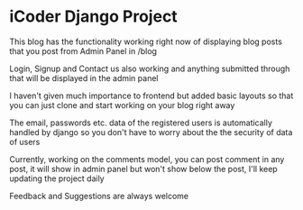 # iCoder Django Project

This blog has the functionality working right now of displaying blog posts that you post from Admin Panel in /blog

Login, Signup and Contact us also working and anything submitted through that will be displayed in the admin panel

I haven't given much importance to frontend but added basic layouts so that you can just clone and start working on your blog right away

The email, passwords etc. data of the registered users is automatically handled by django so you don't have to worry about the the security of data of users

Currently, working on the comments model, you can post comment in any post, it will show in admin panel but won't show below the post, I'll keep updating the project daily

Feedback and Suggestions are always welcome
